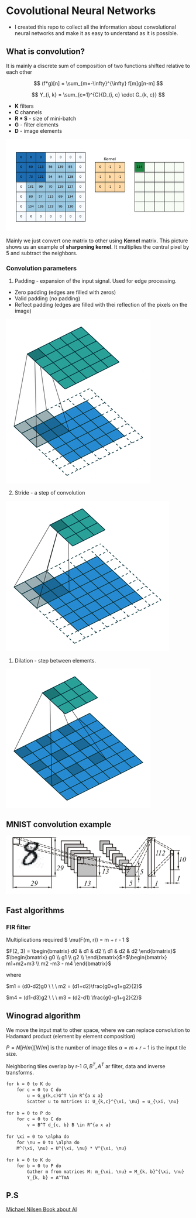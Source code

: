 # Covolutional Neural Networks
- I created this repo to collect all the information about convolutional neural networks and make it as easy to understand as it is possible.


## What is convolution?

It is mainly a discrete sum of composition of two functions shifted relative to each other



$$
(f*g)[n] = \sum_{m=-\infty}^{\infty} f[m]g[n-m]
$$

$$
Y_{i, k} = \sum_{c=1}^{C}{D_{i, c} \cdot G_{k, c}}
$$

- **K** filters
- **C** channels
- **R * S** - size of mini-batch
- **G** - filter elements
- **D** - image elements

![image](readme_img/conv_anim.gif)

Mainly we just convert one matrix to other using **Kernel** matrix. This picture shows us an example of **sharpening kernel**. It multiplies the central pixel by 5 and subtract the neighbors.

### Convolution parameters

1. Padding - expansion of the input signal. Used for edge processing.
- Zero padding (edges are filled with zeros)
- Valid padding (no padding)
- Reflect padding (edges are filled with thei reflection of the pixels on the image)

![image](readme_img/padding.gif)

2. Stride - a step of convolution


![alt text](readme_img/stride.gif)

1. Dilation - step between elements.

![image](readme_img/dilation.gif)

## MNIST convolution example

![image](readme_img/example.png)

## Fast algorithms

### FIR filter

Multiplications required
$
\mu(F(m, r)) = m + r - 1
$

$F(2, 3) = \begin{bmatrix}
d0 & d1 & d2 \\
d1 & d2 & d2
\end{bmatrix}$ $\begin{bmatrix}
g0 \\
g1 \\
g2 \\
\end{bmatrix}$=$\begin{bmatrix}
m1+m2+m3 \\
m2 -m3 - m4
\end{bmatrix}$

where

$m1 = (d0-d2)g0 \ \ \ m2 = (d1+d2)\frac{g0+g1+g2}{2}$


$m4 = (d1-d3)g2 \ \ \ m3 = (d2-d1) \frac{g0-g1+g2}{2}$

## Winograd algorithm
We move the input mat to other space, where we can replace convolution to Hadamard product (element by element composition)

$P = N[H/m][W/m]$ is the number of image tiles $\alpha = m + r - 1$ is the input tile size.

Neighboring tiles overlap by r-1
$G, B^T, A^T$ ar filter, data and inverse transforms.

```
for k = 0 to K do
    for c = 0 to C do
        u = G_g(k,c)G^T \in R^{a x a}
        Scatter u to matrices U: U_{k,c}^{\xi, \nu} = u_{\xi, \nu}

for b = 0 to P do
    for c = 0 to C do
        v = B^T d_{c, b} B \in R^{a x a}

for \xi = 0 to \alpha do
    for \nu = 0 to \alpha do
    M^(\xi, \nu) = U^{\xi, \nu} * V^{\xi, \nu}

for k = 0 to K do
    for b = 0 to P do
        Gather m from matrices M: m_{\xi, \nu} = M_{k, b}^{\xi, \nu}
        Y_{k, b} = A^TmA
```




## P.S
[Michael Nilsen Book about AI](http://neuralnetworksanddeeplearning.com/about.html)
